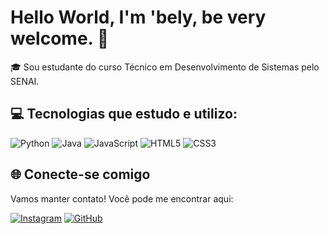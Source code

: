 # Hello World, I'm 'bely, be very welcome. 🐙

🎓 Sou estudante do curso Técnico em Desenvolvimento de Sistemas pelo SENAI.

## 💻 Tecnologias que estudo e utilizo:

![Python](https://img.shields.io/badge/python-3670A0?style=for-the-badge&logo=python&logoColor=ffdd54)
![Java](https://img.shields.io/badge/java-%23ED8B00.svg?style=for-the-badge&logo=openjdk&logoColor=white)
![JavaScript](https://img.shields.io/badge/javascript-%23323330.svg?style=for-the-badge&logo=javascript&logoColor=%23F7DF1E)
![HTML5](https://img.shields.io/badge/html5-%23E34F26.svg?style=for-the-badge&logo=html5&logoColor=white)
![CSS3](https://img.shields.io/badge/css3-%231572B6.svg?style=for-the-badge&logo=css3&logoColor=white)

## 🌐 Conecte-se comigo

Vamos manter contato! Você pode me encontrar aqui:

[![Instagram](https://img.shields.io/badge/Instagram-%23E4405F.svg?style=for-the-badge&logo=Instagram&logoColor=white)](https://instagram.com/isabely.lss)
[![GitHub](https://img.shields.io/badge/github-%23121011.svg?style=for-the-badge&logo=github&logoColor=white)](https://github.com/Isabelynot)


